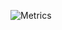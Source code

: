 ![Metrics](https://metrics.lecoq.io/qinyihao?template=classic&activity=1&followup=1&isocalendar=1&languages=1&stars=1&tweets=1&activity.limit=5&activity.days=14&activity.filter=all&isocalendar.duration=undefined&languages.colors=github&languages.threshold=0%25&stars.limit=4&tweets.limit=2&tweets.user=.user.twitter&config.timezone=Asia%2FShanghai&config.animated=true)
